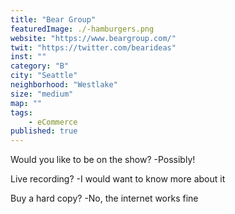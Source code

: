 ```yaml
--- 
title: "Bear Group" 
featuredImage: ./-hamburgers.png 
website: "https://www.beargroup.com/" 
twit: "https://twitter.com/bearideas" 
inst: "" 
category: "B" 
city: "Seattle"
neighborhood: "Westlake"
size: "medium"
map: ""
tags:
    - eCommerce
published: true
--- 
```


Would you like to be on the show? 
-Possibly! 

Live recording? 
-I would want to know more about it 

Buy a hard copy? 
-No, the internet works fine 
